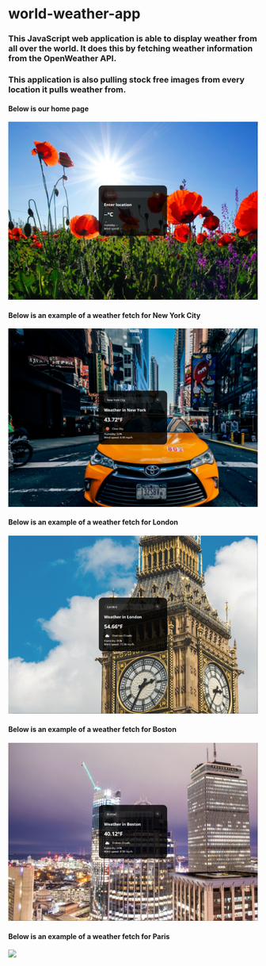 # world-weather-app

### This JavaScript web application is able to display weather from all over the world.  It does this by fetching weather information from the OpenWeather API.
### This application is also pulling stock free images from every location it pulls weather from.

#### Below is our home page
![](/homeweather.png)

#### Below is an example of a weather fetch for New York City
![](/newyorkweatherF.png)

#### Below is an example of a weather fetch for London
![](/londonweatherF.png)

#### Below is an example of a weather fetch for Boston
![](/bostonweatherF.png)

#### Below is an example of a weather fetch for Paris
![](/parisweatherF.png)
